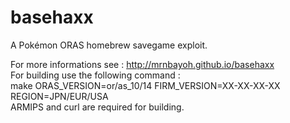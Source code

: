 # basehaxx
A Pokémon ORAS homebrew savegame exploit.

For more informations see : http://mrnbayoh.github.io/basehaxx  
For building use the following command :  
make ORAS_VERSION=or/as_10/14 FIRM_VERSION=XX-XX-XX-XX REGION=JPN/EUR/USA  
ARMIPS and curl are required for building.
